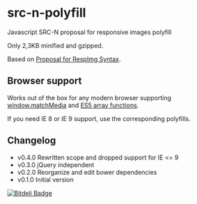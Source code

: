 src-n-polyfill
===========

Javascript SRC-N proposal for responsive images polyfill

Only 2,3KB minified and gzipped.

Based on [Proposal for RespImg Syntax](http://tabatkins.github.io/specs/respimg/Overview.html).

Browser support
---------------

Works out of the box for any modern browser supporting [window.matchMedia](http://caniuse.com/matchmedia) and [ES5 array functions](http://kangax.github.io/es5-compat-table/#Array.prototype.forEach).

If you need IE 8 or IE 9 support, use the corresponding polyfills.


Changelog
---------

- v0.4.0  Rewritten scope and dropped support for IE <= 9
- v0.3.0  jQuery independent
- v0.2.0  Reorganize and edit bower dependencies
- v0.1.0  Initial version

[![Bitdeli Badge](https://d2weczhvl823v0.cloudfront.net/lmc-eu/src-n-polyfill/trend.png)](https://bitdeli.com/free "Bitdeli Badge")

